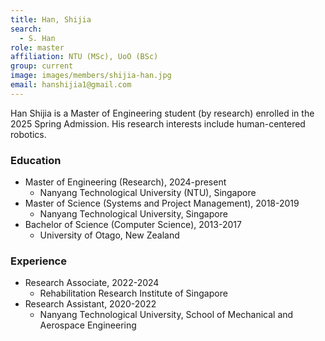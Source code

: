 ```yaml
---
title: Han, Shijia
search:
  - S. Han
role: master
affiliation: NTU (MSc), UoO (BSc)
group: current
image: images/members/shijia-han.jpg
email: hanshijia1@gmail.com
---
```

 
Han Shijia is a Master of Engineering student (by research) enrolled in the 2025 Spring Admission. His research interests include human-centered robotics.

### Education
- Master of Engineering (Research), 2024-present
  - Nanyang Technological University (NTU), Singapore
- Master of Science (Systems and Project Management), 2018-2019
  - Nanyang Technological University, Singapore
- Bachelor of Science (Computer Science), 2013-2017
  - University of Otago, New Zealand

### Experience
- Research Associate, 2022-2024
  - Rehabilitation Research Institute of Singapore
- Research Assistant, 2020-2022
  - Nanyang Technological University, School of Mechanical and Aerospace Engineering 

